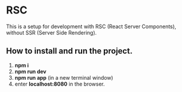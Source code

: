 # RSC

This is a setup for development with RSC (React Server Components), without SSR (Server Side Rendering).

## How to install and run the project.

1. **npm i**
2. **npm run dev**
3. **npm run app** (in a new terminal window)
4. enter **localhost:8080** in the browser.
